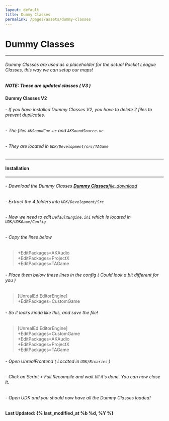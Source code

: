 ```yaml
---
layout: default
title: Dummy Classes
permalink: /pages/assets/dummy-classes
---
```

# Dummy Classes

---

###### Dummy Classes are used as a placeholder for the actual Rocket League Classes, this way we can setup our maps!
##### *NOTE: These are updated classes ( V3 )*

#### Dummy Classes V2

###### - If you have installed  Dummy Classes V2, you have to delete 2 files to prevent duplicates.
###### - The files ```AKSoundCue.uc``` and ```AKSoundSource.uc```
###### - They are located in ```UDK/Development/src/TAGame```

---

#### Installation

---

###### - Download the Dummy Classes <a id="download-source" class="btn waves-effect waves-light" href="https://github.com/ardivee/RL-Dummy-Classes-v3/archive/master.zip" target="_blank">***Dummy Classes***<i class="material-icons right">file_download</i></a>

###### - Extract the 4 folders into ```UDK/Development/Src```

###### - Now we need to edit ```DefaultEngine.ini``` which is located in ```UDK/UDKGame/Config```

###### - Copy the lines below

> +EditPackages=AKAudio   
> +EditPackages=ProjectX   
> +EditPackages=TAGame

###### - Place them below these lines in the config ( Could look a bit different for you )

> [UnrealEd.EditorEngine]   
> +EditPackages=CustomGame

###### - So it looks kinda like this, and save the file!

> [UnrealEd.EditorEngine]   
> +EditPackages=CustomGame   
> +EditPackages=AKAudio   
> +EditPackages=ProjectX   
> +EditPackages=TAGame

###### - Open UnrealFrontend ( Located in ```UDK/Binaries``` )

###### - Click on Script > Full Recompile and wait till it's done. You can now close it.

###### - Open UDK and you should now have all the Dummy Classes loaded!

**Last Updated: {% last_modified_at %b %d, %Y %}**